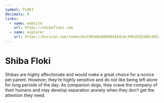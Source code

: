 ```yaml
---
symbol: FLOKI
decimals: 9
links:
  - name: website
    url: https://shibafloki.com
  - name: explorer
    url: https://bscscan.com/token/0x330540a9d998442dcbc396165D3dDc5052077bB1
---
```


# Shiba Floki

Shibas are highly affectionate and would make a great choice for a novice pet parent. However, they’re highly sensitive and do not like being left alone for long periods of the day. As companion dogs, they crave the company of their humans and may develop separation anxiety when they don’t get the attention they need.
